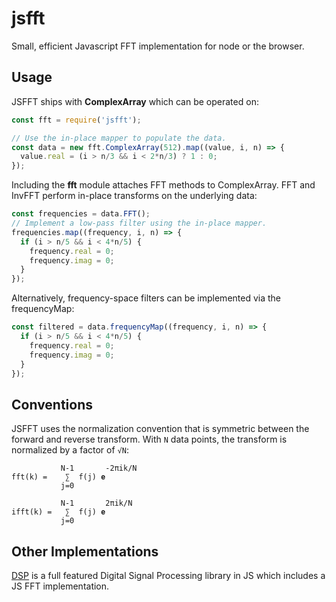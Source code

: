 # jsfft

Small, efficient Javascript FFT implementation for node or the browser.

## Usage

JSFFT ships with **ComplexArray** which can be operated on:

```javascript
const fft = require('jsfft');

// Use the in-place mapper to populate the data.
const data = new fft.ComplexArray(512).map((value, i, n) => {
  value.real = (i > n/3 && i < 2*n/3) ? 1 : 0;
});
```

Including the **fft** module attaches FFT methods to ComplexArray.  FFT and
InvFFT perform in-place transforms on the underlying data:

```javascript
const frequencies = data.FFT();
// Implement a low-pass filter using the in-place mapper.
frequencies.map((frequency, i, n) => {
  if (i > n/5 && i < 4*n/5) {
    frequency.real = 0;
    frequency.imag = 0;
  }
});
```

Alternatively, frequency-space filters can be implemented via the frequencyMap:

```javascript
const filtered = data.frequencyMap((frequency, i, n) => {
  if (i > n/5 && i < 4*n/5) {
    frequency.real = 0;
    frequency.imag = 0;
  }
});
```

## Conventions

JSFFT uses the normalization convention that is symmetric between the forward and
reverse transform.  With `N` data points, the transform is normalized by a factor of `√N`:

```
           N-1       -2πik/N
fft(k) =    ∑  f(j) 𝐞
           j=0
```

```
           N-1       2πik/N
ifft(k) =   ∑  f(j) 𝐞
           j=0
```

## Other Implementations

[DSP](https://github.com/corbanbrook/dsp.js) is a full featured Digital Signal
Processing library in JS which includes a JS FFT implementation.
